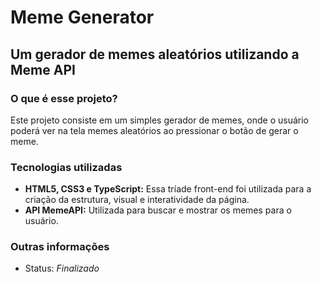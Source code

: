<h1>Meme Generator</h1>
<h2>Um gerador de memes aleatórios utilizando a Meme API</h2>

<h3>O que é esse projeto?</h3>
<p>
    Este projeto consiste em um simples gerador de
    memes, onde o usuário poderá ver na tela
    memes aleatórios ao pressionar o botão de
    gerar o meme.
</p>

<h3>Tecnologias utilizadas</h3>
<ul>
    <li> 
        <strong>HTML5, CSS3 e TypeScript:</strong> 
        Essa tríade front-end foi utilizada para
        a criação da estrutura, visual e interatividade
        da página.
    </li>
    <li><strong>API MemeAPI:</strong> 
        Utilizada para buscar e mostrar os memes para o usuário.
    </li>
</ul>

<h3>Outras informações</h3>
<ul>
    <li> Status: <em>Finalizado</em>
</ul>